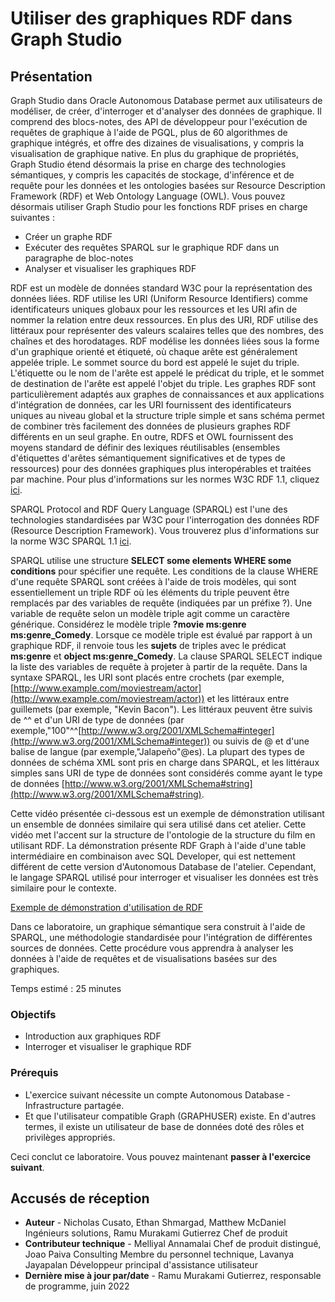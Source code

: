 # Utiliser des graphiques RDF dans Graph Studio

## Présentation

Graph Studio dans Oracle Autonomous Database permet aux utilisateurs de modéliser, de créer, d'interroger et d'analyser des données de graphique. Il comprend des blocs-notes, des API de développeur pour l'exécution de requêtes de graphique à l'aide de PGQL, plus de 60 algorithmes de graphique intégrés, et offre des dizaines de visualisations, y compris la visualisation de graphique native. En plus du graphique de propriétés, Graph Studio étend désormais la prise en charge des technologies sémantiques, y compris les capacités de stockage, d'inférence et de requête pour les données et les ontologies basées sur Resource Description Framework (RDF) et Web Ontology Language (OWL). Vous pouvez désormais utiliser Graph Studio pour les fonctions RDF prises en charge suivantes :

*   Créer un graphe RDF
*   Exécuter des requêtes SPARQL sur le graphique RDF dans un paragraphe de bloc-notes
*   Analyser et visualiser les graphiques RDF

RDF est un modèle de données standard W3C pour la représentation des données liées. RDF utilise les URI (Uniform Resource Identifiers) comme identificateurs uniques globaux pour les ressources et les URI afin de nommer la relation entre deux ressources. En plus des URI, RDF utilise des littéraux pour représenter des valeurs scalaires telles que des nombres, des chaînes et des horodatages. RDF modélise les données liées sous la forme d'un graphique orienté et étiqueté, où chaque arête est généralement appelée triple. Le sommet source du bord est appelé le sujet du triple. L'étiquette ou le nom de l'arête est appelé le prédicat du triple, et le sommet de destination de l'arête est appelé l'objet du triple. Les graphes RDF sont particulièrement adaptés aux graphes de connaissances et aux applications d'intégration de données, car les URI fournissent des identificateurs uniques au niveau global et la structure triple simple et sans schéma permet de combiner très facilement des données de plusieurs graphes RDF différents en un seul graphe. En outre, RDFS et OWL fournissent des moyens standard de définir des lexiques réutilisables (ensembles d'étiquettes d'arêtes sémantiquement significatives et de types de ressources) pour des données graphiques plus interopérables et traitées par machine. Pour plus d'informations sur les normes W3C RDF 1.1, cliquez [ici](https://www.w3.org/TR/rdf11-primer/).

SPARQL Protocol and RDF Query Language (SPARQL) est l'une des technologies standardisées par W3C pour l'interrogation des données RDF (Resource Description Framework). Vous trouverez plus d'informations sur la norme W3C SPARQL 1.1 [ici](https://www.w3.org/TR/sparql11-overview/).

SPARQL utilise une structure **SELECT some elements WHERE some conditions** pour spécifier une requête. Les conditions de la clause WHERE d'une requête SPARQL sont créées à l'aide de trois modèles, qui sont essentiellement un triple RDF où les éléments du triple peuvent être remplacés par des variables de requête (indiquées par un préfixe ?). Une variable de requête selon un modèle triple agit comme un caractère générique. Considérez le modèle triple **?movie ms:genre ms:genre\_Comedy**. Lorsque ce modèle triple est évalué par rapport à un graphique RDF, il renvoie tous les **sujets** de triples avec le prédicat **ms:genre** et **object ms:genre\_Comedy**. La clause SPARQL SELECT indique la liste des variables de requête à projeter à partir de la requête. Dans la syntaxe SPARQL, les URI sont placés entre crochets (par exemple, [http://www.example.com/moviestream/actor](http://www.example.com/moviestream/actor)) et les littéraux entre guillemets (par exemple, "Kevin Bacon"). Les littéraux peuvent être suivis de ^^ et d'un URI de type de données (par exemple,"100"^^[http://www.w3.org/2001/XMLSchema#integer](http://www.w3.org/2001/XMLSchema#integer)) ou suivis de @ et d'une balise de langue (par exemple,"Jalapeño"@es). La plupart des types de données de schéma XML sont pris en charge dans SPARQL, et les littéraux simples sans URI de type de données sont considérés comme ayant le type de données [http://www.w3.org/2001/XMLSchema#string](http://www.w3.org/2001/XMLSchema#string).

Cette vidéo présentée ci-dessous est un exemple de démonstration utilisant un ensemble de données similaire qui sera utilisé dans cet atelier. Cette vidéo met l'accent sur la structure de l'ontologie de la structure du film en utilisant RDF. La démonstration présente RDF Graph à l'aide d'une table intermédiaire en combinaison avec SQL Developer, qui est nettement différent de cette version d'Autonomous Database de l'atelier. Cependant, le langage SPARQL utilisé pour interroger et visualiser les données est très similaire pour le contexte.

[Exemple de démonstration d'utilisation de RDF](youtube:e_EQjInas50)

Dans ce laboratoire, un graphique sémantique sera construit à l'aide de SPARQL, une méthodologie standardisée pour l'intégration de différentes sources de données. Cette procédure vous apprendra à analyser les données à l'aide de requêtes et de visualisations basées sur des graphiques.

Temps estimé : 25 minutes

### Objectifs

*   Introduction aux graphiques RDF
*   Interroger et visualiser le graphique RDF

### Prérequis

*   L'exercice suivant nécessite un compte Autonomous Database - Infrastructure partagée.
*   Et que l'utilisateur compatible Graph (GRAPHUSER) existe. En d'autres termes, il existe un utilisateur de base de données doté des rôles et privilèges appropriés.

Ceci conclut ce laboratoire. Vous pouvez maintenant **passer à l'exercice suivant**.

## Accusés de réception

*   **Auteur** - Nicholas Cusato, Ethan Shmargad, Matthew McDaniel Ingénieurs solutions, Ramu Murakami Gutierrez Chef de produit
*   **Contributeur technique** - Melliyal Annamalai Chef de produit distingué, Joao Paiva Consulting Membre du personnel technique, Lavanya Jayapalan Développeur principal d'assistance utilisateur
*   **Dernière mise à jour par/date** - Ramu Murakami Gutierrez, responsable de programme, juin 2022